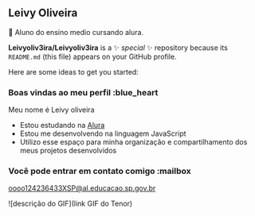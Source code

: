 ## Leivy Oliveira 
🖤 Aluno do ensino medio cursando alura.

**Leivyoliv3ira/Leivyoliv3ira** is a ✨ _special_ ✨ repository because its `README.md` (this file) appears on your GitHub profile.

Here are some ideas to get you started:
### Boas vindas ao meu perfil :blue_heart

Meu nome é Leivy oliveira

- Estou estudando na [Alura](https://www.alura.com.br)
- Estou me desenvolvendo na linguagem JavaScript
- Utilizo esse espaço para minha organização e compartilhamento dos meus projetos desenvolvidos

### Você pode entrar em contato comigo :mailbox

oooo124236433XSP@al.educacao.sp.gov.br

![descrição do GIF](link GIF do Tenor)
